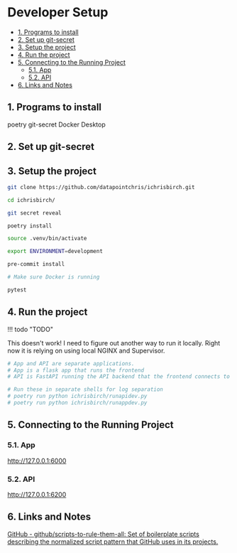 # Developer Setup

- [1. Programs to install](#1-programs-to-install)
- [2. Set up git-secret](#2-set-up-git-secret)
- [3. Setup the project](#3-setup-the-project)
- [4. Run the project](#4-run-the-project)
- [5. Connecting to the Running Project](#5-connecting-to-the-running-project)
  - [5.1. App](#51-app)
  - [5.2. API](#52-api)
- [6. Links and Notes](#6-links-and-notes)

## 1. Programs to install

poetry
git-secret
Docker Desktop

## 2. Set up git-secret

## 3. Setup the project

```bash
git clone https://github.com/datapointchris/ichrisbirch.git

cd ichrisbirch/

git secret reveal

poetry install

source .venv/bin/activate

export ENVIRONMENT=development

pre-commit install

# Make sure Docker is running

pytest
```

## 4. Run the project

!!! todo "TODO"

  This doesn't work!  I need to figure out another way to run it locally.
  Right now it is relying on using local NGINX and Supervisor.

```bash
# App and API are separate applications.
# App is a flask app that runs the frontend
# API is FastAPI running the API backend that the frontend connects to

# Run these in separate shells for log separation
# poetry run python ichrisbirch/runapidev.py
# poetry run python ichrisbirch/runappdev.py

```

## 5. Connecting to the Running Project

### 5.1. App

<http://127.0.0.1:6000>

### 5.2. API

<http://127.0.0.1:6200>

## 6. Links and Notes

[GitHub - github/scripts-to-rule-them-all: Set of boilerplate scripts describing the normalized script pattern that GitHub uses in its projects.](https://github.com/github/scripts-to-rule-them-all)
